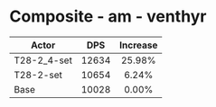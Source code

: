 # Composite - am - venthyr
| Actor | DPS | Increase |
|---|:---:|:---:|
|T28-2_4-set|12634|25.98%|
|T28-2-set|10654|6.24%|
|Base|10028|0.00%|
